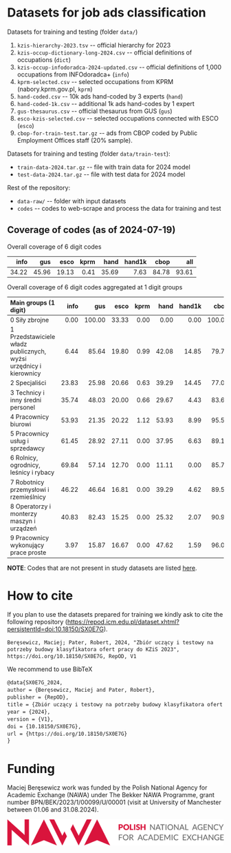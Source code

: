 # Datasets for job ads classification

Datasets for training and testing (folder `data/`)

1.  `kzis-hierarchy-2023.tsv` -- official hierarchy for 2023
2.  `kzis-occup-dictionary-long-2024.csv` -- official definitions of occupations (`dict`)
3.  `kzis-occup-infodoradca-2024-updated.csv` -- official definitions of 1,000 occupations from INFOdoradca+ (`info`)
4.  `kprm-selected.csv` -- selected occupations from KPRM (nabory.kprm.gov.pl, `kprm`)
5.  `hand-coded.csv` -- 10k ads hand-coded by 3 experts (`hand`)
6.  `hand-coded-1k.csv` -- additional 1k ads hand-codes by 1 expert
7.  `gus-thesaurus.csv` -- official thesaurus from GUS (`gus`)
8.  `esco-kzis-selected.csv` -- selected occupations connected with ESCO (`esco`)
9.  `cbop-for-train-test.tar.gz` -- ads from CBOP coded by Public Employment Offices staff (20% sample).

Datasets for training and testing (folder `data/train-test`):

-   `train-data-2024.tar.gz` -- file with train data for 2024 model
-   `test-data-2024.tar.gz` -- file with test data for 2024 model

Rest of the repository:

-   `data-raw/` -- folder with input datasets
-   `codes` -- codes to web-scrape and process the data for training and test

## Coverage of codes (as of 2024-07-19)

Overall coverage of 6 digit codes

|  info |   gus |  esco | kprm |  hand | hand1k |  cbop |   all |
|------:|------:|------:|-----:|------:|-------:|------:|------:|
| 34.22 | 45.96 | 19.13 | 0.41 | 35.69 |   7.63 | 84.78 | 93.61 |

Overall coverage of 6 digit codes aggregated at 1 digit groups

| Main groups (1 digit)                                             |  info |    gus |  esco | kprm |  hand | hand1k |   cbop |    all |
|:-------|-------:|-------:|-------:|-------:|-------:|-------:|-------:|-------:|
| 0 Siły zbrojne                                                    |  0.00 | 100.00 | 33.33 | 0.00 |  0.00 |   0.00 | 100.00 | 100.00 |
| 1 Przedstawiciele władz publicznych, wyżsi urzędnicy i kierownicy |  6.44 |  85.64 | 19.80 | 0.99 | 42.08 |  14.85 |  79.70 |  95.54 |
| 2 Specjaliści                                                     | 23.83 |  25.98 | 20.66 | 0.63 | 39.29 |  14.45 |  77.06 |  89.35 |
| 3 Technicy i inny średni personel                                 | 35.74 |  48.03 | 20.00 | 0.66 | 29.67 |   4.43 |  83.61 |  92.46 |
| 4 Pracownicy biurowi                                              | 53.93 |  21.35 | 20.22 | 1.12 | 53.93 |   8.99 |  95.51 |  98.88 |
| 5 Pracownicy usług i sprzedawcy                                   | 61.45 |  28.92 | 27.11 | 0.00 | 37.95 |   6.63 |  89.16 |  96.99 |
| 6 Rolnicy, ogrodnicy, leśnicy i rybacy                            | 69.84 |  57.14 | 12.70 | 0.00 | 11.11 |   0.00 |  85.71 |  98.41 |
| 7 Robotnicy przemysłowi i rzemieślnicy                            | 46.22 |  46.64 | 16.81 | 0.00 | 39.29 |   4.62 |  89.50 |  94.33 |
| 8 Operatorzy i monterzy maszyn i urządzeń                         | 40.83 |  82.43 | 15.25 | 0.00 | 25.32 |   2.07 |  90.96 |  97.93 |
| 9 Pracownicy wykonujący prace proste                              |  3.97 |  15.87 | 16.67 | 0.00 | 47.62 |   1.59 |  96.03 |  96.03 |

**NOTE**: Codes that are not present in study datasets are listed [here](data/codes-not-coveted.csv).

# How to cite

If you plan to use the datasets prepared for training we kindly ask to cite the following repository (<https://repod.icm.edu.pl/dataset.xhtml?persistentId=doi:10.18150/SX0E7G>).

```         
Beręsewicz, Maciej; Pater, Robert, 2024, "Zbiór uczący i testowy na potrzeby budowy klasyfikatora ofert pracy do KZiS 2023", https://doi.org/10.18150/SX0E7G, RepOD, V1
```

We recommend to use BibTeX

``` tex
@data{SX0E7G_2024,
author = {Beręsewicz, Maciej and Pater, Robert},
publisher = {RepOD},
title = {Zbiór uczący i testowy na potrzeby budowy klasyfikatora ofert pracy do KZiS 2023},
year = {2024},
version = {V1},
doi = {10.18150/SX0E7G},
url = {https://doi.org/10.18150/SX0E7G}
}
```

# Funding

Maciej Beręsewicz work was funded by the Polish National Agency for Academic Exchange (NAWA) under The Bekker NAWA Programme, grant number BPN/BEK/2023/1/00099/U/00001 (visit at University of Manchester between 01.06 and 31.08.2024).

[![](https://raw.githubusercontent.com/OJALAB/CBOP-datasets/main/docs/logo-nawa.png)](https://nawa.gov.pl/en/)
